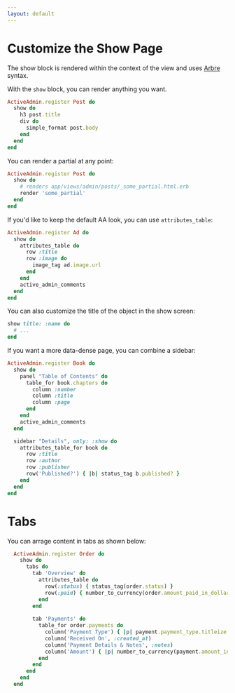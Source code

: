 ```yaml
---
layout: default
---
```

# Customize the Show Page

The show block is rendered within the context of the view and uses [Arbre](https://github.com/activeadmin/arbre) syntax.

With the `show` block, you can render anything you want.

```ruby
ActiveAdmin.register Post do
  show do
    h3 post.title
    div do
      simple_format post.body
    end
  end
end
```

You can render a partial at any point:

```ruby
ActiveAdmin.register Post do
  show do
    # renders app/views/admin/posts/_some_partial.html.erb
    render 'some_partial'
  end
end
```

If you'd like to keep the default AA look, you can use `attributes_table`:

```ruby
ActiveAdmin.register Ad do
  show do
    attributes_table do
      row :title
      row :image do
        image_tag ad.image.url
      end
    end
    active_admin_comments
  end
end
```

You can also customize the title of the object in the show screen:

```ruby
show title: :name do
  # ...
end
```

If you want a more data-dense page, you can combine a sidebar:

```ruby
ActiveAdmin.register Book do
  show do
    panel "Table of Contents" do
      table_for book.chapters do
        column :number
        column :title
        column :page
      end
    end
    active_admin_comments
  end

  sidebar "Details", only: :show do
    attributes_table_for book do
      row :title
      row :author
      row :publisher
      row('Published?') { |b| status_tag b.published? }
    end
  end
end
```

# Tabs

You can arrage content in tabs as shown below:

```ruby
  ActiveAdmin.register Order do 
    show do
      tabs do
        tab 'Overview' do
          attributes_table do
            row(:status) { status_tag(order.status) }
            row(:paid) { number_to_currency(order.amount_paid_in_dollars) }
          end
        end
        
        tab 'Payments' do
          table_for order.payments do
            column('Payment Type') { |p| payment.payment_type.titleize }
            column('Received On', :created_at)
            column('Payment Details & Notes', :notes)
            column('Amount') { |p| number_to_currency(payment.amount_in_dollars) }
          end
        end
      end
    end
  end
```
